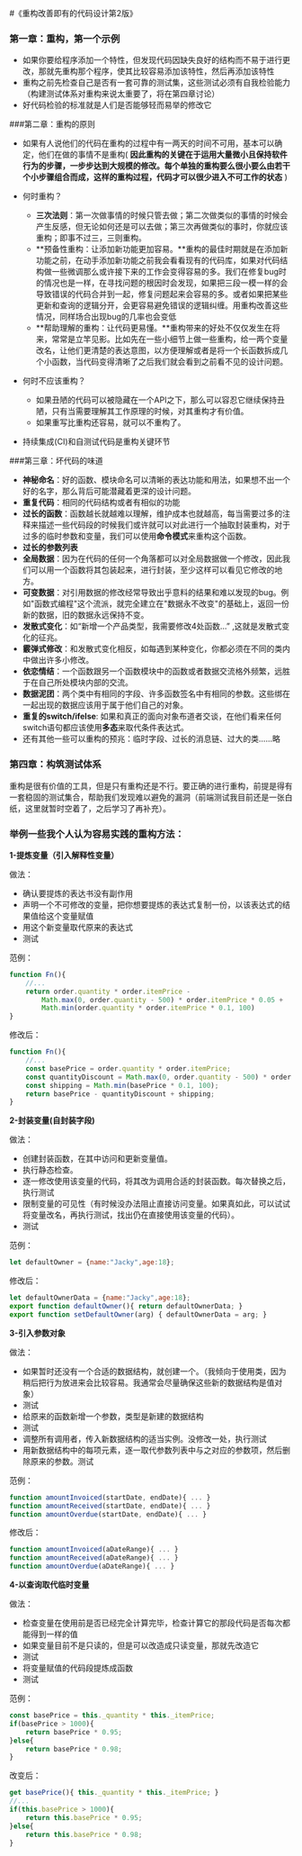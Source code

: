 <!--
 * @Date: 2022-01-07 23:58:47
 * @LastEditors: Lewis
 * @LastEditTime: 2022-01-07 23:58:47
     -->

#《重构改善即有的代码设计第2版》

### 第一章：重构，第一个示例

- 如果你要给程序添加一个特性，但发现代码因缺失良好的结构而不易于进行更改，那就先重构那个程序，使其比较容易添加该特性，然后再添加该特性
- 重构之前先检查自己是否有一套可靠的测试集，这些测试必须有自我检验能力（构建测试体系对重构来说太重要了，将在第四章讨论）
- 好代码检验的标准就是人们是否能够轻而易举的修改它

###第二章：重构的原则

- 如果有人说他们的代码在重构的过程中有一两天的时间不可用，基本可以确定，他们在做的事情不是重构( **因此重构的关键在于运用大量微小且保持软件行为的步骤，一步步达到大规模的修改。每个单独的重构要么很小要么由若干个小步骤组合而成，这样的重构过程，代码才可以很少进入不可工作的状态** )
- 何时重构？

  - **三次法则**：第一次做事情的时候只管去做；第二次做类似的事情的时候会产生反感，但无论如何还是可以去做；第三次再做类似的事时，你就应该重构；即事不过三，三则重构。
  - **预备性重构：让添加新功能更加容易。**重构的最佳时期就是在添加新功能之前，在动手添加新功能之前我会看看现有的代码库，如果对代码结构做一些微调那么或许接下来的工作会变得容易的多。我们在修复bug时的情况也是一样，在寻找问题的根因时会发现，如果把三段一模一样的会导致错误的代码合并到一起，修复问题起来会容易的多。或者如果把某些更新和查询的逻辑分开，会更容易避免错误的逻辑纠缠。用重构改善这些情况，同样场合出现bug的几率也会变低
  - **帮助理解的重构：让代码更易懂。**重构带来的好处不仅仅发生在将来，常常是立竿见影。比如先在一些小细节上做一些重构，给一两个变量改名，让他们更清楚的表达意图，以方便理解或者是将一个长函数拆成几个小函数，当代码变得清晰了之后我们就会看到之前看不见的设计问题。

- 何时不应该重构？
  - 如果丑陋的代码可以被隐藏在一个API之下，那么可以容忍它继续保持丑陋，只有当需要理解其工作原理的时候，对其重构才有价值。
  - 如果重写比重构还容易，就可以不重构了。
- 持续集成(CI)和自测试代码是重构关键环节

###第三章：坏代码的味道

- **神秘命名**：好的函数、模块命名可以清晰的表达功能和用法，如果想不出一个好的名字，那么背后可能潜藏着更深的设计问题。
- **重复代码**：相同的代码结构或者有相似的功能
- **过长的函数**：函数越长就越难以理解，维护成本也就越高，每当需要过多的注释来描述一些代码段的时候我们或许就可以对此进行一个抽取封装重构，对于过多的临时参数和变量，我们可以使用**命令模式**来重构这个函数。
- **过长的参数列表**
- **全局数据**：因为在代码的任何一个角落都可以对全局数据做一个修改，因此我们可以用一个函数将其包装起来，进行封装，至少这样可以看见它修改的地方。
- **可变数据**：对引用数据的修改经常导致出乎意料的结果和难以发现的bug。例如"函数式编程"这个流派，就完全建立在"数据永不改变"的基础上，返回一份新的数据，旧的数据永远保持不变。
- **发散式变化**：如“新增一个产品类型，我需要修改4处函数...” ,这就是发散式变化的征兆。
- **霰弹式修改**：和发散式变化相反，如每遇到某种变化，你都必须在不同的类内中做出许多小修改。
- **依恋情结**：一个函数跟另一个函数模块中的函数或者数据交流格外频繁，远胜于在自己所处模块内部的交流。
- **数据泥团**：两个类中有相同的字段、许多函数签名中有相同的参数。这些绑在一起出现的数据应该用于属于他们自己的对象。
- **重复的switch/ifelse**: 如果和真正的面向对象布道者交谈，在他们看来任何switch语句都应该使用**多态**来取代条件表达式。
- 还有其他一些可以重构的预兆：临时字段、过长的消息链、过大的类......略

### 第四章：构筑测试体系

重构是很有价值的工具，但是只有重构还是不行。要正确的进行重构，前提是得有一套稳固的测试集合，帮助我们发现难以避免的漏洞（前端测试我目前还是一张白纸，这里就暂时空着了，之后学习了再补充）。



### 举例一些我个人认为容易实践的重构方法：

**1-提炼变量（引入解释性变量）**

做法：

- 确认要提炼的表达书没有副作用
- 声明一个不可修改的变量，把你想要提炼的表达式复制一份，以该表达式的结果值给这个变量赋值
- 用这个新变量取代原来的表达式
- 测试

范例：

````javascript
function Fn(){
	//...
    return order.quantity * order.itemPrice - 
       	Math.max(0, order.quantity - 500) * order.itemPrice * 0.05 +
        Math.min(order.quantity * order.itemPrice * 0.1, 100)
}
````

修改后：

````javascript
function Fn(){
	//...
    const basePrice = order.quantity * order.itemPrice;
    const quantityDiscount = Math.max(0, order.quantity - 500) * order.itemPrice * 0.05;
    const shipping = Math.min(basePrice * 0.1, 100);
    return basePrice - quantityDiscount + shipping;
}
````

**2-封装变量(自封装字段)**

做法：

- 创建封装函数，在其中访问和更新变量值。
- 执行静态检查。
- 逐一修改使用该变量的代码，将其改为调用合适的封装函数。每次替换之后，执行测试
- 限制变量的可见性（有时候没办法阻止直接访问变量。如果真如此，可以试试将变量改名，再执行测试，找出仍在直接使用该变量的代码）。
- 测试

范例：

````javascript
let defaultOwner = {name:"Jacky",age:18};
````

修改后：

````javascript
let defaultOwnerData = {name:"Jacky",age:18};
export function defaultOwner(){ return defaultOwnerData; }
export function setDefaultOwner(arg) { defaultOwnerData = arg; }
````

**3-引入参数对象**

做法：

- 如果暂时还没有一个合适的数据结构，就创建一个。（我倾向于使用类，因为稍后把行为放进来会比较容易。我通常会尽量确保这些新的数据结构是值对象）
- 测试
- 给原来的函数新增一个参数，类型是新建的数据结构
- 测试
- 调整所有调用者，传入新数据结构的适当实例。没修改一处，执行测试
- 用新数据结构中的每项元素，逐一取代参数列表中与之对应的参数项，然后删除原来的参数。测试

范例：

```javascript
function amountInvoiced(startDate, endDate){ ... }
function amountReceived(startDate, endDate){ ... }
function amountOverdue(startDate, endDate){ ... }
```

修改后：

````javascript
function amountInvoiced(aDateRange){ ... }
function amountReceived(aDateRange){ ... }
function amountOverdue(aDateRange){ ... } 
````

**4-以查询取代临时变量**

做法：

- 检查变量在使用前是否已经完全计算完毕，检查计算它的那段代码是否每次都能得到一样的值
- 如果变量目前不是只读的，但是可以改造成只读变量，那就先改造它
- 测试
- 将变量赋值的代码段提炼成函数
- 测试

范例：

````javascript
const basePrice = this._quantity * this._itemPrice;
if(basePrice > 1000){
	return basePrice * 0.95;
}else{
	return basePrice * 0.98;
}
````

改变后：

````javascript
get basePrice(){ this._quantity * this._itemPrice; }
//...
if(this.basePrice > 1000){
	return this.basePrice * 0.95;
}else{
	return this.basePrice * 0.98;
}
````







